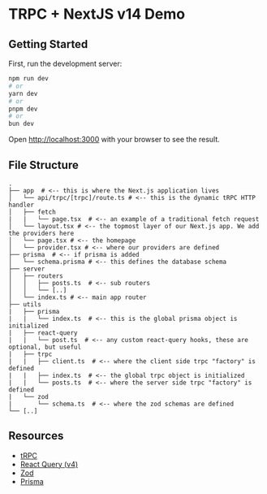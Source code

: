 # TRPC + NextJS v14 Demo

## Getting Started

First, run the development server:

```bash
npm run dev
# or
yarn dev
# or
pnpm dev
# or
bun dev
```

Open [http://localhost:3000](http://localhost:3000) with your browser to see the result.

## File Structure

```text
.
├── app  # <-- this is where the Next.js application lives
│   └── api/trpc/[trpc]/route.ts # <-- this is the dynamic tRPC HTTP handler
│   ├── fetch
|   |   └── page.tsx  # <-- an example of a traditional fetch request
│   └── layout.tsx # <-- the topmost layer of our Next.js app. We add the providers here
│   └── page.tsx # <-- the homepage
│   └── provider.tsx # <-- where our providers are defined
├── prisma  # <-- if prisma is added
│   └── schema.prisma # <-- this defines the database schema
├── server
│   ├── routers
│   │   ├── posts.ts  # <-- sub routers
│   │   └── [..]
│   └── index.ts # <-- main app router
├── utils
|   ├── prisma
|   |   └── index.ts  # <-- this is the global prisma object is initialized
|   ├── react-query
|   |   └── post.ts  # <-- any custom react-query hooks, these are optional, but useful
|   ├── trpc
|   |   ├── client.ts  # <-- where the client side trpc "factory" is defined
|   |   ├── index.ts  # <-- the global trpc object is initialized
|   |   └── posts.ts  # <-- where the server side trpc "factory" is defined
|   └── zod
|       └── schema.ts  # <-- where the zod schemas are defined
└── [..]
```

## Resources

- [tRPC](https://trpc.io/)
- [React Query (v4)](https://tanstack.com/query/v4/docs/react/overview)
- [Zod](https://zod.dev/)
- [Prisma](https://www.prisma.io/nextjs)
